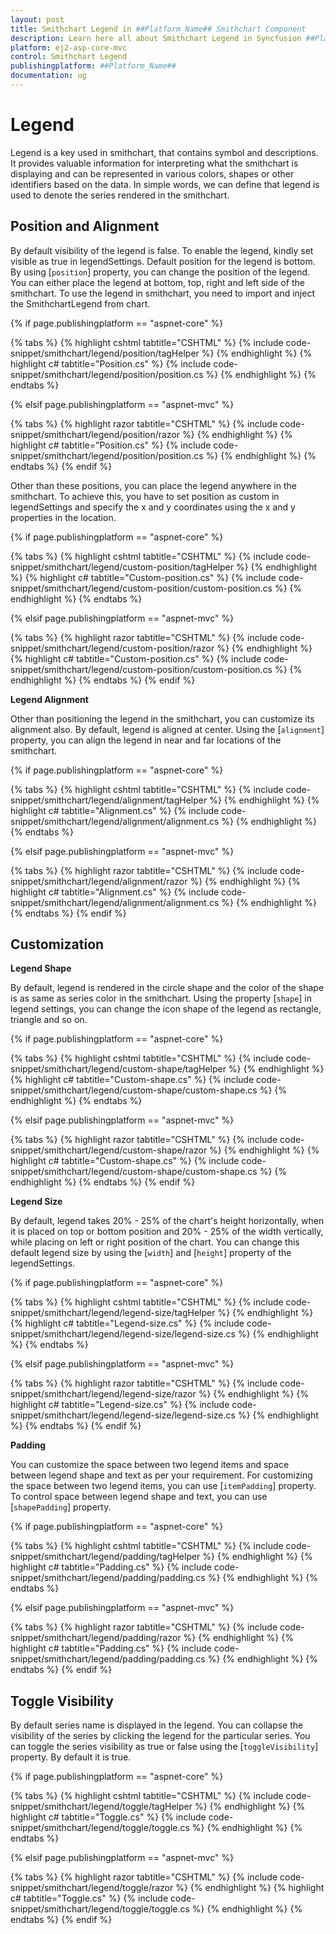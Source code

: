 ```yaml
---
layout: post
title: Smithchart Legend in ##Platform_Name## Smithchart Component
description: Learn here all about Smithchart Legend in Syncfusion ##Platform_Name## Smithchart component of Syncfusion Essential JS 2 and more.
platform: ej2-asp-core-mvc
control: Smithchart Legend
publishingplatform: ##Platform_Name##
documentation: ug
---
```



<!-- markdownlint-disable MD036 -->

# Legend

Legend is a key used in smithchart, that contains symbol and descriptions. It provides valuable information for interpreting what the smithchart is displaying and can be represented in various colors, shapes or other identifiers based on the data. In simple words, we can define that legend is used to denote the series rendered in the smithchart.

## Position and Alignment

By default visibility of the legend is false. To enable the legend, kindly set visible as true in legendSettings. Default position for the legend is bottom. By using [`position`] property, you can change the position of the legend. You can either place the legend at bottom, top, right and left side of the smithchart. To use the legend in smithchart, you need to import and inject the SmithchartLegend from chart.

{% if page.publishingplatform == "aspnet-core" %}

{% tabs %}
{% highlight cshtml tabtitle="CSHTML" %}
{% include code-snippet/smithchart/legend/position/tagHelper %}
{% endhighlight %}
{% highlight c# tabtitle="Position.cs" %}
{% include code-snippet/smithchart/legend/position/position.cs %}
{% endhighlight %}
{% endtabs %}

{% elsif page.publishingplatform == "aspnet-mvc" %}

{% tabs %}
{% highlight razor tabtitle="CSHTML" %}
{% include code-snippet/smithchart/legend/position/razor %}
{% endhighlight %}
{% highlight c# tabtitle="Position.cs" %}
{% include code-snippet/smithchart/legend/position/position.cs %}
{% endhighlight %}
{% endtabs %}
{% endif %}



Other than these positions, you can place the legend anywhere in the smithchart. To achieve this, you have to set position as custom in legendSettings and specify the x and y coordinates using the x and y properties in the location.

{% if page.publishingplatform == "aspnet-core" %}

{% tabs %}
{% highlight cshtml tabtitle="CSHTML" %}
{% include code-snippet/smithchart/legend/custom-position/tagHelper %}
{% endhighlight %}
{% highlight c# tabtitle="Custom-position.cs" %}
{% include code-snippet/smithchart/legend/custom-position/custom-position.cs %}
{% endhighlight %}
{% endtabs %}

{% elsif page.publishingplatform == "aspnet-mvc" %}

{% tabs %}
{% highlight razor tabtitle="CSHTML" %}
{% include code-snippet/smithchart/legend/custom-position/razor %}
{% endhighlight %}
{% highlight c# tabtitle="Custom-position.cs" %}
{% include code-snippet/smithchart/legend/custom-position/custom-position.cs %}
{% endhighlight %}
{% endtabs %}
{% endif %}



**Legend Alignment**

Other than positioning the legend in the smithchart, you can customize its alignment also. By default, legend is aligned at center. Using the [`alignment`] property, you can align the legend in near and far locations of the smithchart.

{% if page.publishingplatform == "aspnet-core" %}

{% tabs %}
{% highlight cshtml tabtitle="CSHTML" %}
{% include code-snippet/smithchart/legend/alignment/tagHelper %}
{% endhighlight %}
{% highlight c# tabtitle="Alignment.cs" %}
{% include code-snippet/smithchart/legend/alignment/alignment.cs %}
{% endhighlight %}
{% endtabs %}

{% elsif page.publishingplatform == "aspnet-mvc" %}

{% tabs %}
{% highlight razor tabtitle="CSHTML" %}
{% include code-snippet/smithchart/legend/alignment/razor %}
{% endhighlight %}
{% highlight c# tabtitle="Alignment.cs" %}
{% include code-snippet/smithchart/legend/alignment/alignment.cs %}
{% endhighlight %}
{% endtabs %}
{% endif %}



## Customization

**Legend Shape**

By default, legend is rendered in the circle shape and the color of the shape is as same as series color in the smithchart. Using the property [`shape`] in legend settings, you can change the icon shape of the legend as rectangle, triangle and so on.

{% if page.publishingplatform == "aspnet-core" %}

{% tabs %}
{% highlight cshtml tabtitle="CSHTML" %}
{% include code-snippet/smithchart/legend/custom-shape/tagHelper %}
{% endhighlight %}
{% highlight c# tabtitle="Custom-shape.cs" %}
{% include code-snippet/smithchart/legend/custom-shape/custom-shape.cs %}
{% endhighlight %}
{% endtabs %}

{% elsif page.publishingplatform == "aspnet-mvc" %}

{% tabs %}
{% highlight razor tabtitle="CSHTML" %}
{% include code-snippet/smithchart/legend/custom-shape/razor %}
{% endhighlight %}
{% highlight c# tabtitle="Custom-shape.cs" %}
{% include code-snippet/smithchart/legend/custom-shape/custom-shape.cs %}
{% endhighlight %}
{% endtabs %}
{% endif %}



**Legend Size**

By default, legend takes 20% - 25% of the chart's height horizontally, when it is placed on top or bottom position and 20% - 25% of the width vertically, while placing on left or right position of the chart. You can change this default legend size by using the [`width`] and [`height`] property of the legendSettings.

{% if page.publishingplatform == "aspnet-core" %}

{% tabs %}
{% highlight cshtml tabtitle="CSHTML" %}
{% include code-snippet/smithchart/legend/legend-size/tagHelper %}
{% endhighlight %}
{% highlight c# tabtitle="Legend-size.cs" %}
{% include code-snippet/smithchart/legend/legend-size/legend-size.cs %}
{% endhighlight %}
{% endtabs %}

{% elsif page.publishingplatform == "aspnet-mvc" %}

{% tabs %}
{% highlight razor tabtitle="CSHTML" %}
{% include code-snippet/smithchart/legend/legend-size/razor %}
{% endhighlight %}
{% highlight c# tabtitle="Legend-size.cs" %}
{% include code-snippet/smithchart/legend/legend-size/legend-size.cs %}
{% endhighlight %}
{% endtabs %}
{% endif %}



**Padding**

You can customize the space between two legend items and space between legend shape and text as per your requirement. For customizing the space between two legend items, you can use [`itemPadding`] property. To control space between legend shape and text, you can use [`shapePadding`] property.

{% if page.publishingplatform == "aspnet-core" %}

{% tabs %}
{% highlight cshtml tabtitle="CSHTML" %}
{% include code-snippet/smithchart/legend/padding/tagHelper %}
{% endhighlight %}
{% highlight c# tabtitle="Padding.cs" %}
{% include code-snippet/smithchart/legend/padding/padding.cs %}
{% endhighlight %}
{% endtabs %}

{% elsif page.publishingplatform == "aspnet-mvc" %}

{% tabs %}
{% highlight razor tabtitle="CSHTML" %}
{% include code-snippet/smithchart/legend/padding/razor %}
{% endhighlight %}
{% highlight c# tabtitle="Padding.cs" %}
{% include code-snippet/smithchart/legend/padding/padding.cs %}
{% endhighlight %}
{% endtabs %}
{% endif %}



## Toggle Visibility

By default series name is displayed in the legend. You can collapse the visibility of the series by clicking the legend for the particular series. You can toggle the series visibility as true or false using the [`toggleVisibility`] property. By default it is true.

{% if page.publishingplatform == "aspnet-core" %}

{% tabs %}
{% highlight cshtml tabtitle="CSHTML" %}
{% include code-snippet/smithchart/legend/toggle/tagHelper %}
{% endhighlight %}
{% highlight c# tabtitle="Toggle.cs" %}
{% include code-snippet/smithchart/legend/toggle/toggle.cs %}
{% endhighlight %}
{% endtabs %}

{% elsif page.publishingplatform == "aspnet-mvc" %}

{% tabs %}
{% highlight razor tabtitle="CSHTML" %}
{% include code-snippet/smithchart/legend/toggle/razor %}
{% endhighlight %}
{% highlight c# tabtitle="Toggle.cs" %}
{% include code-snippet/smithchart/legend/toggle/toggle.cs %}
{% endhighlight %}
{% endtabs %}
{% endif %}

